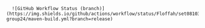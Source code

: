       ![GitHub Workflow Status (branch)](https://img.shields.io/github/actions/workflow/status/Floffah/set08103-group24/maven-build.yml?branch=release)